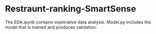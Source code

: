 # Restraunt-ranking-SmartSense

The EDA.ipynb contains explorative data analysis. Model.py includes the model that is trained and produces validation.
